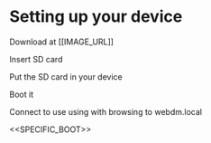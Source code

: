 # Setting up your device

Download at [[IMAGE_URL]]

Insert SD card

Put the SD card in your device

Boot it

Connect to use using with browsing to webdm.local

<<SPECIFIC_BOOT>>
